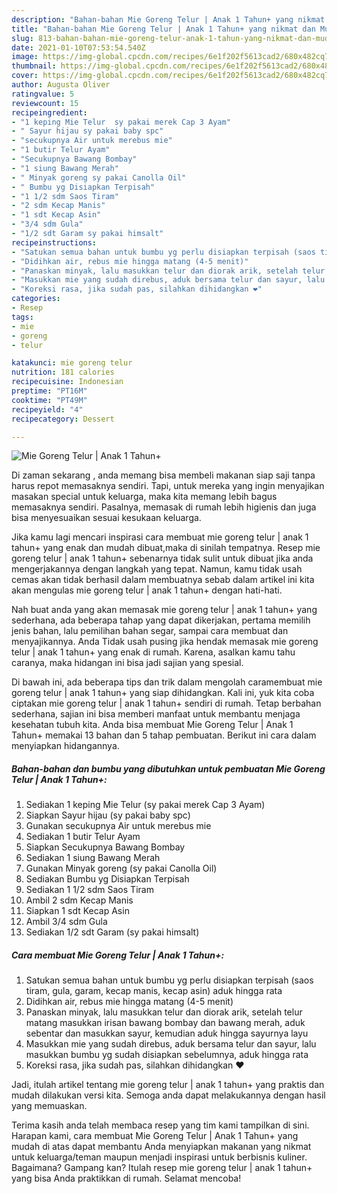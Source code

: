 ```yaml
---
description: "Bahan-bahan Mie Goreng Telur | Anak 1 Tahun+ yang nikmat dan Mudah Dibuat"
title: "Bahan-bahan Mie Goreng Telur | Anak 1 Tahun+ yang nikmat dan Mudah Dibuat"
slug: 813-bahan-bahan-mie-goreng-telur-anak-1-tahun-yang-nikmat-dan-mudah-dibuat
date: 2021-01-10T07:53:54.540Z
image: https://img-global.cpcdn.com/recipes/6e1f202f5613cad2/680x482cq70/mie-goreng-telur-anak-1-tahun-foto-resep-utama.jpg
thumbnail: https://img-global.cpcdn.com/recipes/6e1f202f5613cad2/680x482cq70/mie-goreng-telur-anak-1-tahun-foto-resep-utama.jpg
cover: https://img-global.cpcdn.com/recipes/6e1f202f5613cad2/680x482cq70/mie-goreng-telur-anak-1-tahun-foto-resep-utama.jpg
author: Augusta Oliver
ratingvalue: 5
reviewcount: 15
recipeingredient:
- "1 keping Mie Telur  sy pakai merek Cap 3 Ayam"
- " Sayur hijau sy pakai baby spc"
- "secukupnya Air untuk merebus mie"
- "1 butir Telur Ayam"
- "Secukupnya Bawang Bombay"
- "1 siung Bawang Merah"
- " Minyak goreng sy pakai Canolla Oil"
- " Bumbu yg Disiapkan Terpisah"
- "1 1/2 sdm Saos Tiram"
- "2 sdm Kecap Manis"
- "1 sdt Kecap Asin"
- "3/4 sdm Gula"
- "1/2 sdt Garam sy pakai himsalt"
recipeinstructions:
- "Satukan semua bahan untuk bumbu yg perlu disiapkan terpisah (saos tiram, gula, garam, kecap manis, kecap asin) aduk hingga rata"
- "Didihkan air, rebus mie hingga matang (4-5 menit)"
- "Panaskan minyak, lalu masukkan telur dan diorak arik, setelah telur matang masukkan irisan bawang bombay dan bawang merah, aduk sebentar dan masukkan sayur, kemudian aduk hingga sayurnya layu"
- "Masukkan mie yang sudah direbus, aduk bersama telur dan sayur, lalu masukkan bumbu yg sudah disiapkan sebelumnya, aduk hingga rata"
- "Koreksi rasa, jika sudah pas, silahkan dihidangkan ❤️"
categories:
- Resep
tags:
- mie
- goreng
- telur

katakunci: mie goreng telur 
nutrition: 181 calories
recipecuisine: Indonesian
preptime: "PT16M"
cooktime: "PT49M"
recipeyield: "4"
recipecategory: Dessert

---
```



![Mie Goreng Telur | Anak 1 Tahun+](https://img-global.cpcdn.com/recipes/6e1f202f5613cad2/680x482cq70/mie-goreng-telur-anak-1-tahun-foto-resep-utama.jpg)

Di zaman  sekarang , anda memang bisa membeli makanan siap saji tanpa harus repot memasaknya sendiri. Tapi, untuk mereka yang ingin menyajikan masakan special untuk keluarga, maka kita memang lebih bagus memasaknya sendiri. Pasalnya, memasak di rumah lebih higienis dan juga bisa menyesuaikan sesuai kesukaan keluarga.

Jika kamu lagi mencari inspirasi cara membuat mie goreng telur | anak 1 tahun+ yang enak dan mudah dibuat,maka di sinilah tempatnya. Resep mie goreng telur | anak 1 tahun+  sebenarnya tidak sulit untuk dibuat jika anda mengerjakannya dengan langkah yang tepat. Namun, kamu tidak usah cemas akan tidak berhasil dalam membuatnya 
sebab dalam artikel ini kita akan mengulas mie goreng telur | anak 1 tahun+ dengan hati-hati.  



Nah buat anda yang akan memasak mie goreng telur | anak 1 tahun+ yang sederhana, ada beberapa tahap yang dapat dikerjakan, pertama memilih jenis bahan, lalu pemilihan bahan segar, sampai cara membuat dan menyajikannya. Anda Tidak usah pusing jika hendak memasak mie goreng telur | anak 1 tahun+ yang enak di rumah. Karena, asalkan kamu  tahu caranya, maka hidangan ini bisa jadi sajian yang spesial.

Di bawah ini, ada beberapa tips dan trik dalam mengolah caramembuat mie goreng telur | anak 1 tahun+ yang siap dihidangkan. Kali ini, yuk kita coba ciptakan mie goreng telur | anak 1 tahun+ sendiri di rumah. Tetap berbahan sederhana, sajian ini bisa memberi manfaat untuk membantu menjaga kesehatan tubuh kita. Anda bisa membuat Mie Goreng Telur | Anak 1 Tahun+ memakai 13 bahan dan 5 tahap pembuatan. Berikut ini cara dalam menyiapkan hidangannya.

<!--inarticleads1-->

##### Bahan-bahan dan bumbu yang dibutuhkan untuk pembuatan Mie Goreng Telur | Anak 1 Tahun+:

1. Sediakan 1 keping Mie Telur  (sy pakai merek Cap 3 Ayam)
1. Siapkan  Sayur hijau (sy pakai baby spc)
1. Gunakan secukupnya Air untuk merebus mie
1. Sediakan 1 butir Telur Ayam
1. Siapkan Secukupnya Bawang Bombay
1. Sediakan 1 siung Bawang Merah
1. Gunakan  Minyak goreng (sy pakai Canolla Oil)
1. Sediakan  Bumbu yg Disiapkan Terpisah
1. Sediakan 1 1/2 sdm Saos Tiram
1. Ambil 2 sdm Kecap Manis
1. Siapkan 1 sdt Kecap Asin
1. Ambil 3/4 sdm Gula
1. Sediakan 1/2 sdt Garam (sy pakai himsalt)




<!--inarticleads2-->

##### Cara membuat Mie Goreng Telur | Anak 1 Tahun+:

1. Satukan semua bahan untuk bumbu yg perlu disiapkan terpisah (saos tiram, gula, garam, kecap manis, kecap asin) aduk hingga rata
1. Didihkan air, rebus mie hingga matang (4-5 menit)
1. Panaskan minyak, lalu masukkan telur dan diorak arik, setelah telur matang masukkan irisan bawang bombay dan bawang merah, aduk sebentar dan masukkan sayur, kemudian aduk hingga sayurnya layu
1. Masukkan mie yang sudah direbus, aduk bersama telur dan sayur, lalu masukkan bumbu yg sudah disiapkan sebelumnya, aduk hingga rata
1. Koreksi rasa, jika sudah pas, silahkan dihidangkan ❤️




Jadi, itulah artikel tentang  mie goreng telur | anak 1 tahun+  yang praktis dan mudah dilakukan versi kita. Semoga anda dapat melakukannya dengan hasil yang memuaskan. 

Terima kasih anda telah membaca resep yang tim kami tampilkan di sini. Harapan kami, cara membuat  Mie Goreng Telur | Anak 1 Tahun+ yang mudah di atas dapat membantu Anda menyiapkan makanan yang nikmat untuk keluarga/teman maupun menjadi inspirasi untuk berbisnis kuliner. Bagaimana? Gampang kan? Itulah resep mie goreng telur | anak 1 tahun+ yang bisa Anda praktikkan di rumah. Selamat mencoba!

